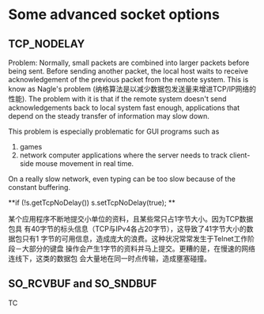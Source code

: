 # Some advanced socket options

## TCP_NODELAY

Problem: Normally, small packets are combined into
larger packets before being sent. Before sending another
packet, the local host waits to receive acknowledgement
of the previous packet from the remote system. This is know
as Nagle's problem (纳格算法是以减少数据包发送量来增进TCP/IP网络的性能).
The problem with it is that if the remote system doesn't 
send acknowledgements back to local system fast enough, applications
that depend on the steady transfer of information may slow down. 

This problem is especially problematic for GUI programs such as
1. games
2. network computer applications where the server
needs to track client-side mouse movement in real time. 

On a really slow network, even typing can be too slow because of the constant
buffering. 

**if (!s.getTcpNoDelay()) s.setTcpNoDelay(true); **

某个应用程序不断地提交小单位的资料，且某些常只占1字节大小。因为TCP数据包具
有40字节的标头信息（TCP与IPv4各占20字节），这导致了41字节大小的数据包只有1
字节的可用信息，造成庞大的浪费。这种状况常常发生于Telnet工作阶段－大部分的键盘
操作会产生1字节的资料并马上提交。更糟的是，在慢速的网络连线下，这类的数据包
会大量地在同一时点传输，造成壅塞碰撞。


## SO_RCVBUF and SO_SNDBUF

TC
